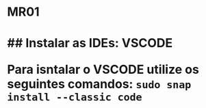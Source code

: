 <h1>MR01<h1>
    ## Instalar as IDEs:
    VSCODE
        <p>
            Para isntalar o VSCODE utilize os seguintes comandos:
            <code>sudo snap install --classic code</code>
        </p>
